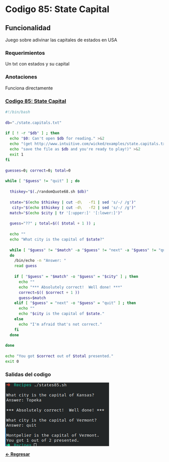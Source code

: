 # Codigo 85: State Capital

## Funcionalidad
Juego sobre adivinar las capitales de estados en USA

### **Requerimientos**
Un txt con estados y su capital

### **Anotaciones**
Funciona directamente

### **[Codigo 85: State Capital](states85.sh)**

```bash
#!/bin/bash

db="./state.capitals.txt"     

if [ ! -r "$db" ] ; then
  echo "$0: Can't open $db for reading." >&2
  echo "(get http://www.intuitive.com/wicked/examples/state.capitals.txt" >&2
  echo "save the file as $db and you're ready to play!)" >&2
  exit 1
fi

guesses=0; correct=0; total=0

while [ "$guess" != "quit" ] ; do
  
  thiskey="$(./randomQuote68.sh $db)"

  state="$(echo $thiskey | cut -d\   -f1 | sed 's/-/ /g')"
   city="$(echo $thiskey | cut -d\   -f2 | sed 's/-/ /g')"
  match="$(echo $city | tr '[:upper:]' '[:lower:]')"

  guess="??" ; total=$(( $total + 1 )) ;

  echo ""
  echo "What city is the capital of $state?"

  while [ "$guess" != "$match" -a "$guess" != "next" -a "$guess" != "quit" ]
  do
    /bin/echo -n "Answer: "
    read guess

    if [ "$guess" = "$match" -o "$guess" = "$city" ] ; then
      echo ""
      echo "*** Absolutely correct!  Well done! ***"
      correct=$(( $correct + 1 ))
      guess=$match
    elif [ "$guess" = "next" -o "$guess" = "quit" ] ; then
      echo ""
      echo "$city is the capital of $state." 
    else
      echo "I'm afraid that's not correct."
    fi 
  done

done

echo "You got $correct out of $total presented."
exit 0
```

### **Salidas del codigo**

![Salida.png](Salida.png)

**[<- Regresar](../README.md)**